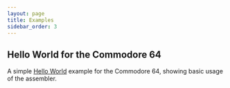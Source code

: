 ```yaml
---
layout: page
title: Examples
sidebar_order: 3
---
```

## Hello World for the Commodore 64

A simple [Hello World](Hello-World-C64.md) example for the Commodore 64, showing basic usage of the assembler.

